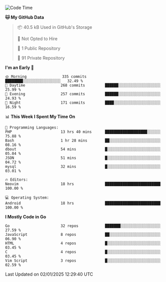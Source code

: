 
<!--START_SECTION:waka-->
![Code Time](http://img.shields.io/badge/Code%20Time-5%2C582%20hrs%2026%20mins-blue)

**🐱 My GitHub Data** 

> 📦 40.5 kB Used in GitHub's Storage 
 > 
> 🚫 Not Opted to Hire
 > 
> 📜 1 Public Repository 
 > 
> 🔑 91 Private Repository 
 > 
**I'm an Early 🐤** 

```text
🌞 Morning                335 commits         ████████░░░░░░░░░░░░░░░░░   32.49 % 
🌆 Daytime                268 commits         ██████░░░░░░░░░░░░░░░░░░░   25.99 % 
🌃 Evening                257 commits         ██████░░░░░░░░░░░░░░░░░░░   24.93 % 
🌙 Night                  171 commits         ████░░░░░░░░░░░░░░░░░░░░░   16.59 % 
```


📊 **This Week I Spent My Time On** 

```text
💬 Programming Languages: 
PHP                      13 hrs 40 mins      ███████████████████░░░░░░   75.88 % 
Bash                     1 hr 28 mins        ██░░░░░░░░░░░░░░░░░░░░░░░   08.16 % 
dbout                    54 mins             █░░░░░░░░░░░░░░░░░░░░░░░░   05.04 % 
JSON                     51 mins             █░░░░░░░░░░░░░░░░░░░░░░░░   04.72 % 
mysql                    32 mins             █░░░░░░░░░░░░░░░░░░░░░░░░   03.01 % 

🔥 Editors: 
Neovim                   18 hrs              █████████████████████████   100.00 % 

💻 Operating System: 
Android                  18 hrs              █████████████████████████   100.00 % 
```

**I Mostly Code in Go** 

```text
Go                       32 repos            ███████░░░░░░░░░░░░░░░░░░   27.59 % 
JavaScript               8 repos             ██░░░░░░░░░░░░░░░░░░░░░░░   06.90 % 
HTML                     4 repos             █░░░░░░░░░░░░░░░░░░░░░░░░   03.45 % 
C                        4 repos             █░░░░░░░░░░░░░░░░░░░░░░░░   03.45 % 
Vim Script               3 repos             █░░░░░░░░░░░░░░░░░░░░░░░░   02.59 % 
```




 Last Updated on 02/01/2025 12:29:40 UTC
<!--END_SECTION:waka-->
